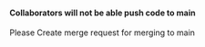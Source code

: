 #### Collaborators will not be able push code to main
Please Create merge request for merging to main
